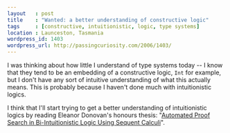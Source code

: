 ```yaml
--- 
layout   : post
title    : "Wanted: a better understanding of constructive logic"
tags     : [constructive, intuitionistic, logic, type systems]
location : Launceston, Tasmania
wordpress_id: 1403
wordpress_url: http://passingcuriosity.com/2006/1403/
---
```


I was thinking about how little I understand of type systems today -- I know
that they tend to be an embedding of a constructive logic, `Int` for example,
but I don't have any sort of intuitive understanding of what this actually
means. This is probably because I haven't done much with intuitionistic
logics.

I think that I'll start trying to get a better understanding of intuitionistic
logics by reading Eleanor Donovan's honours thesis: "[Automated Proof Search
in Bi-Intuitionistic Logic Using Sequent Calculi](ed)".

[ed]: http://cs.anu.edu.au/honours/thesis-2005/Eleanor_DONOVAN.pdf
